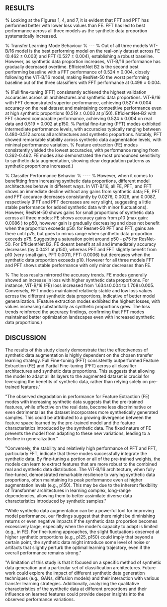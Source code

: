 ## RESULTS
% Looking at the Figures 1, 4, and 7, it is evident that FFT and PFT has performed better with lower loss values than FE. FFT has led to best performance across all three models as the synthetic data proportion systematically increased.

% Transfer Learning Mode Behaviour
% ---
% Out of all three models ViT-B/16 model is the best performing model on the real-only dataset across FE (0.462 ± 0.003) and FFT (0.527 ± 0.004), establishing a robust baseline. However, as synthetic data proportion increases, ViT-B/16 performance has gradually decreased overtime. EfficientNet B2 is the second best performing baseline with a FFT performance of 0.524 ± 0.004, closely following the ViT-B/16 model, making ResNet-50 the worst performing baseline out of the three classifiers with FFT performance at 0.499 ± 0.004.

% (Full fine-tuning (FFT) consistently achieved the highest validation accuracies across all architectures and synthetic data proportions. ViT-B/16 with FFT demonstrated superior performance, achieving 0.527 ± 0.004 accuracy on the real dataset and maintaining competitive performance even at high synthetic proportions (0.519 ± 0.003 at p150). EfficientNet-B2 with FFT showed comparable performance, achieving 0.524 ± 0.004 on real data and 0.519 ± 0.002 at p150.
% Partial fine-tuning (PFT) modes exhibited intermediate performance levels, with accuracies typically ranging between 0.480-0.512 across all architectures and synthetic proportions. Notably, PFT showed remarkable stability across synthetic data augmentation levels, with minimal performance variation.
% Feature extraction (FE) modes consistently yielded the lowest accuracies, with performance ranging from 0.362-0.462. FE modes also demonstrated the most pronounced sensitivity to synthetic data augmentation, showing clear degradation patterns as synthetic proportions increased.)


% Classifer Performance Behavior
% ----
% However, when it comes to benefitting from increasing synthetic data proportions, different model architectures behave in different ways. In ViT-B/16, all FE, PFT, and FFT shows an immediate decline without any gains from synthetic data; FE, PFT and FFT accuracy decreases consistantly by 0.0276, 0.0026, and 0.0087, respectively (FFT and PFT decreases are very slight, suggesting a little stable performance for added synthetic data with minor fluctuations). However, ResNet-50 shows gains for small proportions of synthetic data across all three modes: FE shows accuracy gains from p10 (max gain: 0.0086 ) to p50, however gain is gradually decreasing and does not benefit when the proportion exceeds p50. for Resnet-50 PFT and FFT, gains are there until p75, but goes to minus range when synthetic data proportion exceeds p75. Suggesting a saturation point around p50 - p75 for ResNet-50. For EfficientNet B2, FE doesnt benefit at all and immediately accuracy decreases (by 0.0421 at p150), whereas PFT and FFT slightly benefit from p10 (very small gain, PFT 0.0011, FFT: 0.0006) but decreases when the synthetic data proportion exceeds p10. However for all three models FFT and PFT shows stable performance with only minor decreases than FE.

% The loss results mirrored the accuracy trends. FE modes generally showed an increase in loss with higher synthetic data proportions. For instance, ViT-B/16 (FE) loss increased from 1.634±0.004 to 1.708±0.005. Conversely, FFT modes maintained relatively stable and low loss values across the different synthetic data proportions, indicative of better model generalization. (Feature extraction modes exhibited the highest losses, with values increasing substantially as synthetic proportions grew. The loss trends reinforced the accuracy findings, confirming that FFT modes maintained better optimization landscapes even with increased synthetic data proportions.)



## DISCUSSION
The results of this study clearly demonstrate that the effectiveness of synthetic data augmentation is highly dependent on the chosen transfer learning strategy. Full Fine-tuning (FFT) consistently outperformed Feature Extraction (FE) and Partial Fine-tuning (PFT) across all classifier architectures and synthetic data proportions. This suggests that allowing the model to adapt all its layers to the augmented dataset is crucial for leveraging the benefits of synthetic data, rather than relying solely on pre-trained features."

"The observed degradation in performance for Feature Extraction (FE) modes with increasing synthetic data suggests that the pre-trained features, while effective on the real data, become less discriminative or even detrimental as the dataset incorporates more synthetically generated samples. This could be attributed to a growing divergence between the feature space learned by the pre-trained model and the feature characteristics introduced by the synthetic data. The fixed nature of FE prevents the model from adapting to these new variations, leading to a decline in generalization."

"Conversely, the stability and relatively high performance of PFT and FFT, particularly FFT, indicate that these modes successfully integrate the synthetic data. By fine-tuning a portion or all of the pre-trained weights, the models can learn to extract features that are more robust to the combined real and synthetic data distribution. The ViT-B/16 architecture, when fully fine-tuned, demonstrated remarkable resilience to varying synthetic data proportions, often maintaining its peak performance even at higher augmentation levels (e.g., p150). This may be due to the inherent flexibility of Transformer architectures in learning complex, long-range dependencies, allowing them to better assimilate diverse data characteristics introduced by synthetic samples."

"While synthetic data augmentation can be a powerful tool for improving model performance, our findings suggest that there might be diminishing returns or even negative impacts if the synthetic data proportion becomes excessively large, especially when the model's capacity to adapt is limited (e.g., in FE). For fine-tuning approaches, the slight fluctuations observed at higher synthetic proportions (e.g., p125, p150) could imply that beyond a certain point, the synthetic data might introduce some level of noise or artifacts that slightly perturb the optimal learning trajectory, even if the overall performance remains strong."

"A limitation of this study is that it focused on a specific method of synthetic data generation and a particular set of classification architectures. Future work could explore the impact of different synthetic data generation techniques (e.g., GANs, diffusion models) and their interaction with various transfer learning strategies. Additionally, analyzing the qualitative characteristics of the synthetic data at different proportions and their influence on learned features could provide deeper insights into the observed performance variations.